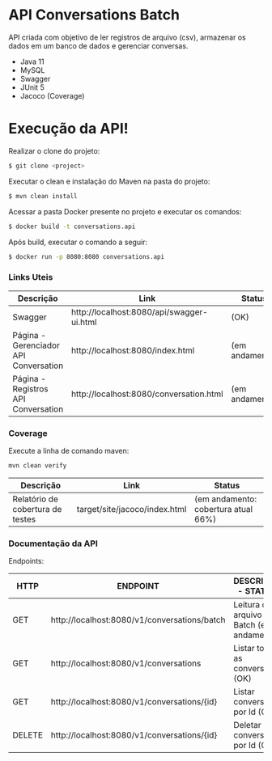 # API Conversations Batch

API criada com objetivo de ler registros de arquivo (csv), armazenar os dados em um banco de dados e gerenciar
conversas.

- Java 11
- MySQL
- Swagger
- JUnit 5
- Jacoco (Coverage)

# Execução da API!

Realizar o clone do projeto:

```sh
$ git clone <project>
```

Executar o clean e instalação do Maven na pasta do projeto:

```sh
$ mvn clean install
```

Acessar a pasta Docker presente no projeto e executar os comandos:

```sh
$ docker build -t conversations.api
```

Após build, executar o comando a seguir:

```sh
$ docker run -p 8080:8080 conversations.api
```

### Links Uteis

| Descrição | Link   | Status |
| ------     | ------ | ------ |
| Swagger | http://localhost:8080/api/swagger-ui.html| (OK) |
| Página - Gerenciador API Conversation | http://localhost:8080/index.html | (em andamento) |
| Página - Registros API Conversation | http://localhost:8080/conversation.html | (em andamento) |

### Coverage
Execute a linha de comando maven:
```sh
mvn clean verify
```

| Descrição | Link | Status |
| ------     | ------ | ------ |
| Relatório de cobertura de testes | target/site/jacoco/index.html | (em andamento: cobertura atual 66%)


### Documentação da API

Endpoints:

| HTTP | ENDPOINT   | DESCRIÇÃO - STATUS |
| ------     | ------ | ------ |
|GET    |http://localhost:8080/v1/conversations/batch | Leitura do arquivo Batch (em andamento) |
|GET    |http://localhost:8080/v1/conversations | Listar todas as conversas (OK) | 
|GET    |http://localhost:8080/v1/conversations/{id}| Listar conversa por Id  (OK) |
|DELETE |http://localhost:8080/v1/conversations/{id}| Deletar conversa por Id (OK) |